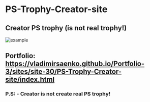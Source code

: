 # PS-Trophy-Creator-site

## Creator PS trophy (is not real trophy!) 

![example](https://user-images.githubusercontent.com/56477695/132260031-248f2ae1-864f-472d-a378-e4e84d853109.jpg)

## Portfolio: https://vladimirsaenko.github.io/Portfolio-3/sites/site-30/PS-Trophy-Creator-site/index.html

### P.S: - Creator is not create real PS trophy!
